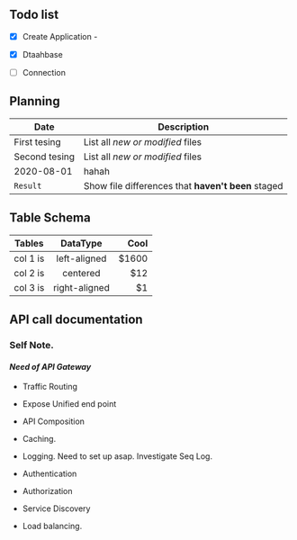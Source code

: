
## Todo list
 * [x] Create Application -
 * [x] Dtaahbase
 * [ ] Connection


## Planning
| Date | Description |
| --- | --- |
| First tesing | List all *new or modified* files |
| Second tesing | List all *new or modified* files |
| 2020-08-01 | hahah |
| `Result` | Show file differences that **haven't been** staged |



## Table Schema
| Tables   | DataType      |  Cool |
|----------|:-------------:|------:|
| col 1 is |  left-aligned | $1600 |
| col 2 is |    centered   | $12   |
| col 3 is | right-aligned | $1    |


## API call documentation





### Self Note.
#### *Need of API Gateway*
* Traffic Routing
* Expose Unified end point
* API Composition
* Caching.
* Logging.
Need to set up asap. Investigate Seq Log.

* Authentication
* Authorization
* Service Discovery
* Load balancing.
